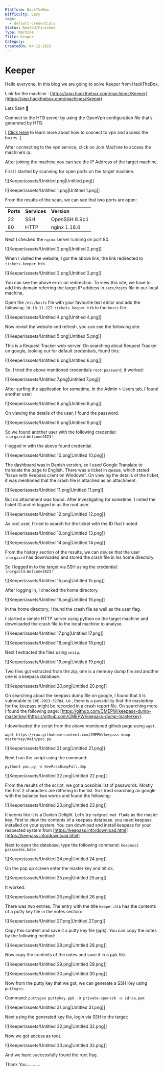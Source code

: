 ```yaml
---
Platform: HackTheBox
Difficulty: Easy
tags:
  - default-credentials
Status: Rooted/Finished
Type: Machine
Title: Keeper
Category: 
CreatedOn: 04-12-2023
---
```

# Keeper

Hello everyone, In this blog we are going to solve Keeper from HackTheBox.

Link for the machine : [https://app.hackthebox.com/machines/Keeper](https://app.hackthebox.com/machines/Keeper)

  

Lets Start 🙌

  

Connect to the HTB server by using the OpenVpn configuration file that’s generated by HTB.

[ [Click Here](https://help.hackthebox.com/en/articles/5185687-introduction-to-lab-access) to learn more about how to connect to vpn and access the boxes. ]

After connecting to the vpn service, click on Join Machine to access the machine’s ip.

After joining the machine you can see the IP Address of the target machine.

  

First I started by scanning for open ports on the target machine.

![[Keeper/assets/Untitled.png|Untitled.png]]

![[Keeper/assets/Untitled 1.png|Untitled 1.png]]

From the results of the scan, we can see that two ports are open:

|   |   |   |
|---|---|---|
|**Ports**|**Services**|**Version**|
|22|SSH|OpenSSH 8.9p1|
|80|HTTP|nginx 1.18.0|

Next I checked the `nginx` server running on port 80.

![[Keeper/assets/Untitled 2.png|Untitled 2.png]]

When I visited the website, I got the above link, the link redirected to `tickets.keeper.htb`.

![[Keeper/assets/Untitled 3.png|Untitled 3.png]]

You can see the above error on redirection. To view this site, we have to add this domain referring the target IP address in `/etc/hosts` file in our local machine.

Open the `/etc/hosts` file with your favourite text editor and add the following: `10.10.11.227 tickets.keeper.htb` to the `hosts` file.

![[Keeper/assets/Untitled 4.png|Untitled 4.png]]

Now revisit the website and refresh, you can see the following site:

![[Keeper/assets/Untitled 5.png|Untitled 5.png]]

This is a Request Tracker web-server. On searching about Request Tracker on google, looking out for default credentials, found this:

![[Keeper/assets/Untitled 6.png|Untitled 6.png]]

So, I tried the above mentioned credentials `root:password`, it worked:

![[Keeper/assets/Untitled 7.png|Untitled 7.png]]

  

  

After surfing the application for sometime, In the Admin > Users tab, I found another user:

![[Keeper/assets/Untitled 8.png|Untitled 8.png]]

On viewing the details of the user, I found the password.

![[Keeper/assets/Untitled 9.png|Untitled 9.png]]

So we found another user with the following credential: `lnorgaard:Welcome2023!`

I logged in with the above found credential.

![[Keeper/assets/Untitled 10.png|Untitled 10.png]]

The dashboard was in Danish version, so I used Google Translate to translate the page to English. There was a ticket in queue, which stated “Issue with Keepass client on Windows”. On viewing the details of the ticket, it was mentioned that the crash file is attached as an attachment.

![[Keeper/assets/Untitled 11.png|Untitled 11.png]]

But no attachment was found. After investigating for sometime, I noted the ticket ID and re logged in as the root user.

![[Keeper/assets/Untitled 12.png|Untitled 12.png]]

As root user, I tried to search for the ticket with the ID that I noted.

![[Keeper/assets/Untitled 13.png|Untitled 13.png]]

![[Keeper/assets/Untitled 14.png|Untitled 14.png]]

From the history section of the results, we can devise that the user `lnorgaard` has downloaded and stored the crash file in his home directory.

So I logged in to the target via SSH using the credential: `lnorgaard:Welcome2023!`

![[Keeper/assets/Untitled 15.png|Untitled 15.png]]

After logging in, I checked the home directory.

![[Keeper/assets/Untitled 16.png|Untitled 16.png]]

In the home directory, I found the crash file as well as the user flag.

I started a simple HTTP server using python on the target machine and downloaded the crash file to the local machine to analyse.

![[Keeper/assets/Untitled 17.png|Untitled 17.png]]

![[Keeper/assets/Untitled 18.png|Untitled 18.png]]

Next I extracted the files using `unzip`.

![[Keeper/assets/Untitled 19.png|Untitled 19.png]]

Two files got extracted from the zip, one is a memory dump file and another one is a keepass database.

![[Keeper/assets/Untitled 20.png|Untitled 20.png]]

On searching about the keepass dump file on google, I found that it is vulnerable to `CVE-2023-32784`, i.e., there is a possibility that the masterkey for the keepass might be recorded in a crash report file. On searching more I found the following page: [https://github.com/CMEPW/keepass-dump-masterkey](https://github.com/CMEPW/keepass-dump-masterkey).

  

I downloaded the script from the above mentioned github page using `wget`.

`wget https://raw.githubusercontent.com/CMEPW/keepass-dump-masterkey/main/poc.py`

![[Keeper/assets/Untitled 21.png|Untitled 21.png]]

Next I ran the script using the command:

`python3 poc.py -d KeePassDumpFull.dmp`

![[Keeper/assets/Untitled 22.png|Untitled 22.png]]

From the results of the script, we got a possible list of passwords. Mostly the first 2 characters are differing in the list. So I tried searching on google with the balance two words and found the following:

![[Keeper/assets/Untitled 23.png|Untitled 23.png]]

It seems like it is a Danish Delight. Let’s try `rødgrød med fløde` as the master key. First to view the contents of a keepass database, you need keepass installed on your system. You can download and install keepass for your respected system from [https://keepass.info/download.html](https://keepass.info/download.html)

Next to open the database, type the following command: `keepass2 passcodes.kdbx`

![[Keeper/assets/Untitled 24.png|Untitled 24.png]]

On the pop up screen enter the master key and hit ok.

![[Keeper/assets/Untitled 25.png|Untitled 25.png]]

It worked:

![[Keeper/assets/Untitled 26.png|Untitled 26.png]]

There was two entries. The entry with the title `keeper.htb` has the contents of a putty key file in the notes section:

![[Keeper/assets/Untitled 27.png|Untitled 27.png]]

Copy this content and save it a putty key file (ppk). You can copy the notes by the following method:

![[Keeper/assets/Untitled 28.png|Untitled 28.png]]

Now copy the contents of the notes and save it in a ppk file.

![[Keeper/assets/Untitled 29.png|Untitled 29.png]]

![[Keeper/assets/Untitled 30.png|Untitled 30.png]]

Now from the putty key that we got, we can generate a SSH Key using `puttygen`.

Command: `puttygen puttykey.ppk -O private-openssh -o idrsa.pem`

![[Keeper/assets/Untitled 31.png|Untitled 31.png]]

Next using the generated key file, login via SSH to the target:

![[Keeper/assets/Untitled 32.png|Untitled 32.png]]

Now we got access as root.

![[Keeper/assets/Untitled 33.png|Untitled 33.png]]

And we have successfully found the root flag.

  

  

Thank You………..